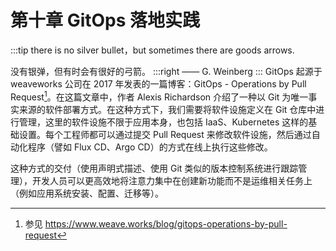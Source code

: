 # 第十章 GitOps 落地实践

:::tip <a/>
there is no silver bullet，but sometimes there are goods arrows.

没有银弹，但有时会有很好的弓箭。
:::right
—— G. Weinberg
:::
GitOps 起源于 weaveworks 公司在 2017 年发表的一篇博客：​GitOps - Operations by Pull Request[^1]。在这篇文章中，作者 Alexis Richardson 介绍了一种以 Git 为唯一事实来源的软件部署方式。在这种方式下，我们需要将软件设施定义在 Git 仓库中进行管理，这里的软件设施不限于应用本身，也包括 IaaS、Kubernetes 这样的基础设置。每个工程师都可以通过提交 Pull Request 来修改软件设施，然后通过自动化程序（譬如 Flux CD、Argo CD）的方式在线上执行这些修改。

这种方式的交付（使用声明式描述、使用 Git 类似的版本控制系统进行跟踪管理），开发人员可以更高效地将注意力集中在创建新功能而不是运维相关任务上（例如应用系统安装、配置、迁移等）。



[^1]: 参见 https://www.weave.works/blog/gitops-operations-by-pull-request


